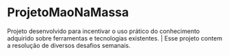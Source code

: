 # ProjetoMaoNaMassa
Projeto desenvolvido para incentivar o uso prático do conhecimento adquirido sobre ferramentas e tecnologias existentes. | Esse projeto contem a resolução de diversos desafios semanais.
